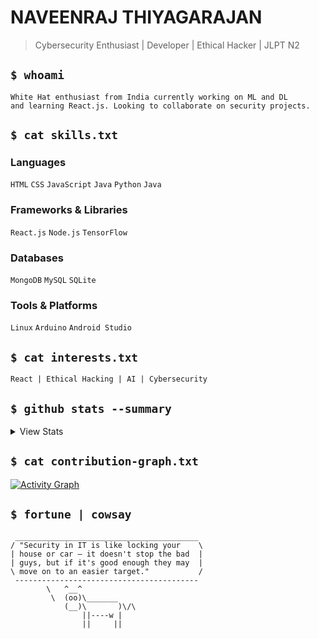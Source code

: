 # NAVEENRAJ THIYAGARAJAN
   
> Cybersecurity Enthusiast | Developer | Ethical Hacker | JLPT N2 
  
## `$ whoami`      
  
```
White Hat enthusiast from India currently working on ML and DL    
and learning React.js. Looking to collaborate on security projects.    
```      

## `$ cat skills.txt`   

### Languages 
`HTML` `CSS` `JavaScript` `Java` `Python` `Java` 

### Frameworks & Libraries
`React.js` `Node.js` `TensorFlow`

### Databases
`MongoDB` `MySQL` `SQLite`

### Tools & Platforms
`Linux` `Arduino` `Android Studio` 
 
## `$ cat interests.txt`
```
React | Ethical Hacking | AI | Cybersecurity
```

## `$ github stats --summary`

<details>
<summary>View Stats</summary>

```
GitHub Stats Overview:
```

[![GitHub Stats](https://github-readme-stats.vercel.app/api?username=navi-04&show_icons=true&show=reviews,discussions_started&theme=merko&rank_icon=percentile)](https://github.com/navi-04)
 
```
Most Used Languages:
``` 

[![Top Languages](https://github-readme-stats.vercel.app/api/top-langs/?username=navi-04&layout=compact&langs_count=8&theme=radical&hide_border=true&count_private=true)](https://github.com/navi-04)
 
```
Contribution Streak (Including Private):  
```

[![GitHub Streak](https://streak-stats.demolab.com?user=navi-04&theme=radical&date_format=j%20M%5B%20Y%5D&ring=DD2727&fire=DD2727)](https://git.io/streak-stats)

```
Trophy Collection:
``` 

[![Trophy](https://github-profile-trophy.vercel.app/?username=navi-04&theme=algolia&no-frame=true&column=7&margin-w=15&count_private=true)](https://github.com/navi-04)

</details>

## `$ cat contribution-graph.txt`

[![Activity Graph](https://github-readme-activity-graph.vercel.app/graph?username=navi-04&theme=redical&bg_color=0D1117&hide_border=true&line=E4405F&point=ffffff&include_all_commits=true&count_private=true)](https://github.com/navi-04) 

## `$ fortune | cowsay` 
 
```
 _________________________________________
/ "Security in IT is like locking your    \
| house or car – it doesn't stop the bad  |
| guys, but if it's good enough they may  |
\ move on to an easier target."           /
 -----------------------------------------
        \   ^__^
         \  (oo)\_______
            (__)\       )\/\
                ||----w |
                ||     ||
```



